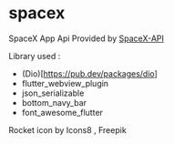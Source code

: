 # spacex

SpaceX App
Api Provided by [SpaceX-API](https://github.com/r-spacex/SpaceX-API)

Library used : 
- (Dio)[https://pub.dev/packages/dio]
- flutter_webview_plugin
- json_serializable
- bottom_navy_bar
- font_awesome_flutter


Rocket icon by Icons8 , Freepik
